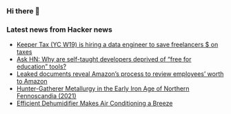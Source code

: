### Hi there 👋

<!--
**arashid-sh/arashid-sh** is a ✨ _special_ ✨ repository because its `README.md` (this file) appears on your GitHub profile.

Here are some ideas to get you started:

- 🔭 I’m currently working on ...
- 🌱 I’m currently learning ...
- 👯 I’m looking to collaborate on ...
- 🤔 I’m looking for help with ...
- 💬 Ask me about ...
- 📫 How to reach me: ...
- 😄 Pronouns: ...
- ⚡ Fun fact: ...
-->

### Latest news from Hacker news
<!-- BLOG-POST-LIST:START -->
- [Keeper Tax &lpar;YC W19&rpar; is hiring a data engineer to save freelancers $ on taxes](https://www.ycombinator.com/companies/keeper-tax/jobs/skoGD7B-data-engineer)
- [Ask HN: Why are self-taught developers deprived of “free for education” tools?](https://news.ycombinator.com/item?id=32205036)
- [Leaked documents reveal Amazon’s process to review employees’ worth to Amazon](https://fortune.com/2022/07/22/amazon-new-performance-review-process-leaked-how-managers-measure-employee-worth-and-pay/)
- [Hunter-Gatherer Metallurgy in the Early Iron Age of Northern Fennoscandia &lpar;2021&rpar;](https://www.cambridge.org/core/journals/antiquity/article/huntergatherer-metallurgy-in-the-early-iron-age-of-northern-fennoscandia/0BD3D4FF8DF8A6A65F74526242A98C66)
- [Efficient Dehumidifier Makes Air Conditioning a Breeze](https://www.pnnl.gov/news-media/efficient-dehumidifier-makes-air-conditioning-breeze)
<!-- BLOG-POST-LIST:END -->
